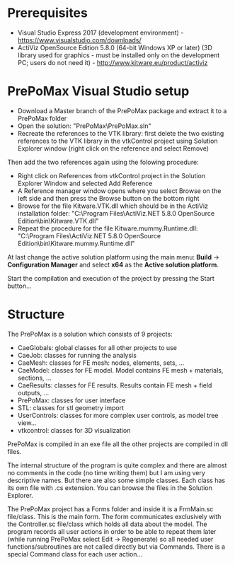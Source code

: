 # Prerequisites
*  Visual Studio Express 2017 (development environment) - https://www.visualstudio.com/downloads/
*  ActiViz OpenSource Edition 5.8.0 (64-bit Windows XP or later) (3D library used for graphics - must be installed only on the development PC; users do not need it) - http://www.kitware.eu/product/activiz

# PrePoMax Visual Studio setup
*  Download a Master branch of the PrePoMax package and extract it to a PrePoMax folder
*  Open the solution: "PrePoMax\PrePoMax.sln"
*  Recreate the references to the VTK library: first delete the two existing references to the VTK library in the vtkControl project using Solution Explorer window (right click on the reference and select Remove)
 
Then add the two references again using the folowing procedure:
*  Right click on References from vtkControl project in the Solution Explorer Window and selected Add Reference
*  A Reference manager window opens where you select Browse on the left side and then press the Browse button on the bottom right
*  Browse for the file Kitware.VTK.dll which should be in the ActiViz installation folder: "C:\Program Files\ActiViz.NET 5.8.0 OpenSource Edition\bin\Kitware.VTK.dll"
*  Repeat the procedure for the file Kitware.mummy.Runtime.dll: "C:\Program Files\ActiViz.NET 5.8.0 OpenSource Edition\bin\Kitware.mummy.Runtime.dll"

At last change the active solution platform using the main menu: **Build** -> **Configuration Manager** and select **x64** as the **Active solution platform**.

Start the compilation and execution of the project by pressing the Start button...

# Structure

The PrePoMax is a solution which consists of 9 projects:
*  CaeGlobals: global classes for all other projects to use
*  CaeJob: classes for running the analysis
*  CaeMesh: classes for FE mesh: nodes, elements, sets, ...
*  CaeModel: classes for FE model. Model contains FE mesh + materials, sections, ...
*  CaeResults: classes for FE results. Results contain FE mesh + field outputs, ...
*  PrePoMax: classes for user interface
*  STL: classes for stl geometry import
*  UserControls: classes for more complex user controls, as model tree view...
*  vtkcontrol: classes for 3D visualization

PrePoMax is compiled in an exe file all the other projects are compiled in dll files.

The internal structure of the program is quite complex and there are almost no comments in the code (no time writing them) but I am using very descriptive names. But there are also some simple classes. Each class has its own file with .cs extension. You can browse the files in the Solution Explorer.

The PrePoMax project has a Forms folder and inside it is a FrmMain.sc file/class. This is the main form. The form communicates exclusively with the Controller.sc file/class which holds all data about the model. The program records all user actions in order to be able to repeat them later (while running PrePoMax select Edit -> Regenerate) so all needed user functions/subroutines are not called directly but via Commands. There is a special Command class for each user action...